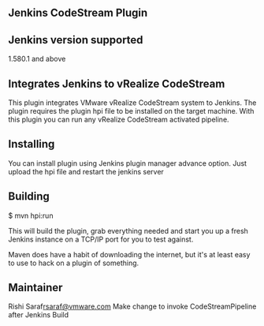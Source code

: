 Jenkins CodeStream Plugin
---------------------

Jenkins version supported
------------------------
1.580.1 and above

Integrates Jenkins to vRealize CodeStream
----------------------------------------
This plugin integrates VMware vRealize CodeStream system to Jenkins. The plugin requires the plugin hpi file to be installed on the target machine.
With this plugin you can run any vRealize CodeStream activated pipeline.


Installing
----------
You can install plugin using Jenkins plugin manager  advance option. Just upload the hpi file and restart the jenkins server

Building
--------

$ mvn hpi:run

This will build the plugin, grab everything needed and start you up a
fresh Jenkins instance on a TCP/IP port for you to test against.

Maven does have a habit of downloading the internet, but it's at least
easy to use to hack on a plugin of something.

Maintainer
----------
Rishi Saraf<rsaraf@vmware.com>
Make change to invoke CodeStreamPipeline after Jenkins Build



